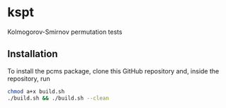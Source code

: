 # kspt
Kolmogorov-Smirnov permutation tests

## Installation

To install the pcms package, clone this GitHub repository and, inside the repository, run

```bash
chmod a+x build.sh
./build.sh && ./build.sh --clean
```
